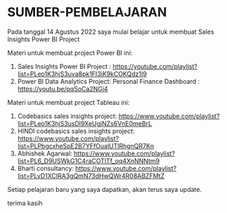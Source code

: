 # SUMBER-PEMBELAJARAN

Pada tanggal 14 Agustus 2022 saya mulai belajar untuk membuat Sales Insights Power BI Project

Materi untuk membuat project Power BI ini:
1. Sales Insights Power BI Project : https://youtube.com/playlist?list=PLeo1K3hjS3uva8pk1FI3iK9kCOKQdz1I9
2. Power BI Data Analytics Project: Personal Finance Dashboard : https://youtu.be/pqSoCa2NGj4

Materi untuk membuat project Tableau ini:

1. Codebasics sales insights project: https://www.youtube.com/playlist?list=PLeo1K3hjS3usDI9XeUgjNZs6VnE0meBrL
2. HINDI codebasics sales insights project: https://www.youtube.com/playlist?list=PLPbgcxheSpE2B7YFfOualUTlRhgnQR7Kn
3. Abhishek Agarwal: https://www.youtube.com/playlist?list=PL6_D9USWkG1C4raCOTlTf_oq4XnNNNtm9
4. Bharti consultancy: https://www.youtube.com/playlist?list=PLyD1XCIRA3gQmN73dHwQWr4R08ABZFMtZ


Setiap pelajaran baru yang saya dapatkan, akan terus saya update.

terima kasih
